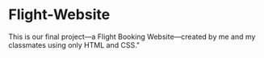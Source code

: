 # Flight-Website
This is our final project—a Flight Booking Website—created by me and my classmates using only HTML and CSS."

